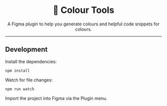 <h1 style="text-align: center" align="center">
  🎨 Colour Tools
</h1>
<p style="text-align: center" align="center">
  A Figma plugin to help you generate colours and helpful code snippets for colours.
</p>

---


## Development

Install the dependencies:

    npm install

Watch for file changes:

    npm run watch

Import the project into Figma via the Plugin menu.
